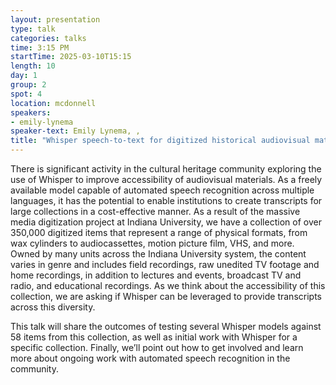 ```yaml
---
layout: presentation
type: talk
categories: talks
time: 3:15 PM
startTime: 2025-03-10T15:15 
length: 10
day: 1
group: 2
spot: 4
location: mcdonnell
speakers:
- emily-lynema
speaker-text: Emily Lynema, , 
title: "Whisper speech-to-text for digitized historical audiovisual materials"
---
```

There is significant activity in the cultural heritage community exploring the use of Whisper to improve accessibility of audiovisual materials. As a freely available model capable of automated speech recognition across multiple languages, it has the potential to enable institutions to create transcripts for large collections in a cost-effective manner. As a result of the massive media digitization project at Indiana University, we have a collection of over 350,000 digitized items that represent a range of physical formats, from wax cylinders to audiocassettes, motion picture film, VHS, and more. Owned by many units across the Indiana University system, the content varies in genre and includes field recordings, raw unedited TV footage and home recordings, in addition to lectures and events, broadcast TV and radio, and educational recordings. As we think about the accessibility of this collection, we are asking if Whisper can be leveraged to provide transcripts across this diversity.

This talk will share the outcomes of testing several Whisper models against 58 items from this collection, as well as initial work with Whisper for a specific collection. Finally, we’ll point out how to get involved and learn more about ongoing work with automated speech recognition in the community. 
